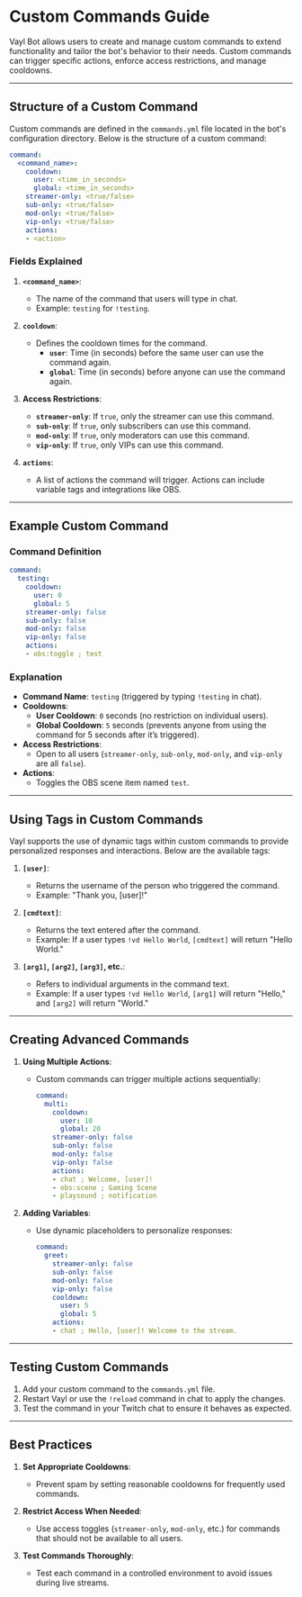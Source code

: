 # **Custom Commands Guide**

Vayl Bot allows users to create and manage custom commands to extend functionality and tailor the bot's behavior to their needs. Custom commands can trigger specific actions, enforce access restrictions, and manage cooldowns.

---

## **Structure of a Custom Command**

Custom commands are defined in the `commands.yml` file located in the bot's configuration directory. Below is the structure of a custom command:

```yaml
command:
  <command_name>:
    cooldown:
      user: <time_in_seconds>
      global: <time_in_seconds>
    streamer-only: <true/false>
    sub-only: <true/false>
    mod-only: <true/false>
    vip-only: <true/false>
    actions:
    - <action>
```

### **Fields Explained**

1. **`<command_name>`**:
   - The name of the command that users will type in chat.
   - Example: `testing` for `!testing`.

2. **`cooldown`**:
   - Defines the cooldown times for the command.
     - **`user`**: Time (in seconds) before the same user can use the command again.
     - **`global`**: Time (in seconds) before anyone can use the command again.

3. **Access Restrictions**:
   - **`streamer-only`**: If `true`, only the streamer can use this command.
   - **`sub-only`**: If `true`, only subscribers can use this command.
   - **`mod-only`**: If `true`, only moderators can use this command.
   - **`vip-only`**: If `true`, only VIPs can use this command.

4. **`actions`**:
   - A list of actions the command will trigger. Actions can include variable tags and integrations like OBS.

---

## **Example Custom Command**

### **Command Definition**

```yaml
command:
  testing:
    cooldown:
      user: 0
      global: 5
    streamer-only: false
    sub-only: false
    mod-only: false
    vip-only: false
    actions:
    - obs:toggle ; test
```

### **Explanation**
- **Command Name**: `testing` (triggered by typing `!testing` in chat).
- **Cooldowns**:
  - **User Cooldown**: `0` seconds (no restriction on individual users).
  - **Global Cooldown**: `5` seconds (prevents anyone from using the command for 5 seconds after it’s triggered).
- **Access Restrictions**:
  - Open to all users (`streamer-only`, `sub-only`, `mod-only`, and `vip-only` are all `false`).
- **Actions**:
  - Toggles the OBS scene item named `test`.

---

## **Using Tags in Custom Commands**

Vayl supports the use of dynamic tags within custom commands to provide personalized responses and interactions. Below are the available tags:

1. **`[user]`**:
   - Returns the username of the person who triggered the command.
   - Example: "Thank you, [user]!"

2. **`[cmdtext]`**:
   - Returns the text entered after the command.
   - Example: If a user types `!vd Hello World`, `[cmdtext]` will return "Hello World."

3. **`[arg1]`, `[arg2]`, `[arg3]`, etc.**:
   - Refers to individual arguments in the command text.
   - Example: If a user types `!vd Hello World`, `[arg1]` will return "Hello," and `[arg2]` will return "World."

---

## **Creating Advanced Commands**

1. **Using Multiple Actions**:
   - Custom commands can trigger multiple actions sequentially:
     ```yaml
     command:
       multi:
         cooldown:
           user: 10
           global: 20
         streamer-only: false
         sub-only: false
         mod-only: false
         vip-only: false
         actions:
         - chat ; Welcome, [user]!
         - obs:scene ; Gaming Scene
         - playsound ; notification
     ```

2. **Adding Variables**:
   - Use dynamic placeholders to personalize responses:
     ```yaml
     command:
       greet:
         streamer-only: false
         sub-only: false
         mod-only: false
         vip-only: false
         cooldown:
           user: 5
           global: 5
         actions:
         - chat ; Hello, [user]! Welcome to the stream.
     ```

---

## **Testing Custom Commands**

1. Add your custom command to the `commands.yml` file.
2. Restart Vayl or use the `!reload` command in chat to apply the changes.
3. Test the command in your Twitch chat to ensure it behaves as expected.

---

## **Best Practices**

1. **Set Appropriate Cooldowns**:
   - Prevent spam by setting reasonable cooldowns for frequently used commands.

2. **Restrict Access When Needed**:
   - Use access toggles (`streamer-only`, `mod-only`, etc.) for commands that should not be available to all users.

3. **Test Commands Thoroughly**:
   - Test each command in a controlled environment to avoid issues during live streams.

